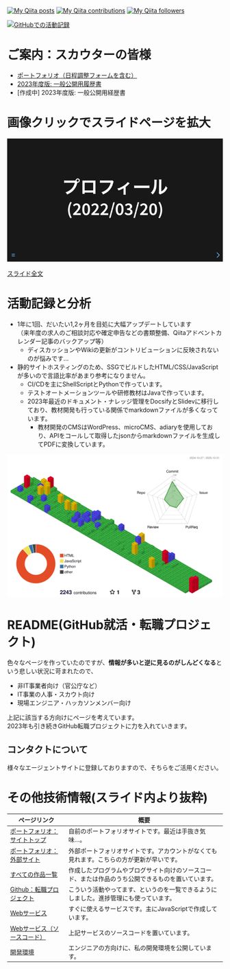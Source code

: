 [![My Qiita posts](https://qiita-badge.apiapi.app/s/nomurasan/posts.svg)](http://qiita.com/nomurasan) [![My Qiita contributions](https://qiita-badge.apiapi.app/s/nomurasan/contributions.svg)](http://qiita.com/nomurasan) [![My Qiita followers](https://qiita-badge.apiapi.app/s/nomurasan/followers.svg)](http://qiita.com/nomurasan)

<a href="https://github-readme-stats.vercel.app/api?username=shimajima-eiji&count_private=true&show_icons=true">
  <img alt="GitHubでの活動記録" src="https://github-readme-stats.vercel.app/api?username=shimajima-eiji&count_private=true&show_icons=true" />
</a>

# ご案内：スカウターの皆様
- [ポートフォリオ（日程調整フォームを含む）](https://naka-sho.netlify.app/#/)
- [2023年度版: 一般公開用履歴書](https://proff.io/p/nomuraya)
- [作成中] 2023年度版: 一般公開用経歴書

# 画像クリックでスライドページを拡大
[![](https://raw.githubusercontent.com/shimajima-eiji/__Backup_Images/main/Github/shimajima-eiji.github.io/nomark/webp/profile/profile_blog_720.webp)](https://shimajima-eiji.github.io)

[スライド全文](https://github.com/shimajima-eiji/shimajima-eiji.github.io)

# 活動記録と分析
- 1年に1回、だいたい1,2ヶ月を目処に大幅アップデートしています<br>（来年度の求人のご相談対応や確定申告などの書類整備、Qiitaアドベントカレンダー記事のバックアップ等）
  - ディスカッションやWikiの更新がコントリビューションに反映されないのが悩みです…
- 静的サイトホスティングのため、SSGでビルドしたHTML/CSS/JavaScriptが多いので言語比率があまり参考になりません。
  - CI/CDを主にShellScriptとPythonで作っています。
  - テストオートメーションツールや研修教材はJavaで作っています。
  - 2023年最近のドキュメント・ナレッジ管理をDocsifyとSlidevに移行しており、教材開発も行っている関係でmarkdownファイルが多くなっています。
    - 教材開発のCMSはWordPress、microCMS、adiaryを使用しており、APIをコールして取得したjsonからmarkdownファイルを生成してPDFに変換しています。

![](https://raw.githubusercontent.com/shimajima-eiji/__Github-Operation/main/profile-3d-contrib/profile-gitblock.svg)

# README(GitHub就活・転職プロジェクト)
色々なページを作っていたのですが、**情報が多いと逆に見るのがしんどくなる**という悲しい状況に苛まれたので、

- 非IT事業者向け（官公庁など）
- IT事業の人事・スカウト向け
- 現場エンジニア・ハッカソンメンバー向け

上記に該当する方向けにページを考えています。<br />
2023年も引き続きGitHub転職プロジェクトに力を入れていきます。

## コンタクトについて
様々なエージェントサイトに登録しておりますので、そちらをご活用ください。

# その他技術情報(スライド内より抜粋)
| ページリンク | 概要 |
| ----------- | ---- |
| [ポートフォリオ：サイトトップ](https://shimajima-eiji.github.io/) | 自前のポートフォリオサイトです。最近は手抜き気味…。 |
| [ポートフォリオ：外部サイト](https://www.wantedly.com/id/nomuraya) | 外部ポートフォリオサイトです。アカウントがなくても見れます。こちらの方が更新が早いです。 |
| [すべての作品一覧](https://github.com/shimajima-eiji?tab=repositories) | 作成したプログラムやブログサイト向けのソースコード、または作品のうち公開できるものを置いています。 |
| [Github：転職プロジェクト](https://github.com/shimajima-eiji?tab=projects&type=beta) | こういう活動やってます、というのを一覧できるようにしました。進捗管理にも使っています。 |
| [Webサービス](https://shimajima-eiji.github.io/Hosting) | すぐに使えるサービスです。主にJavaScriptで作成しています。 |
| [Webサービス（ソースコード）](https://github.com/shimajima-eiji/Hosting) | 上記サービスのソースコードを置いています。 |
| [開発環境](https://github.com/shimajima-eiji/Settings_Environment) | エンジニアの方向けに、私の開発環境を公開しています。 |
